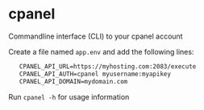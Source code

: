# cpanel

Commandline interface (CLI) to your cpanel account

Create a file named `app.env` and add the following lines:
```cmd
   CPANEL_API_URL=https://myhosting.com:2083/execute
   CPANEL_API_AUTH=cpanel myusername:myapikey
   CPANEL_API_DOMAIN=mydomain.com
```
Run `cpanel -h` for usage information



